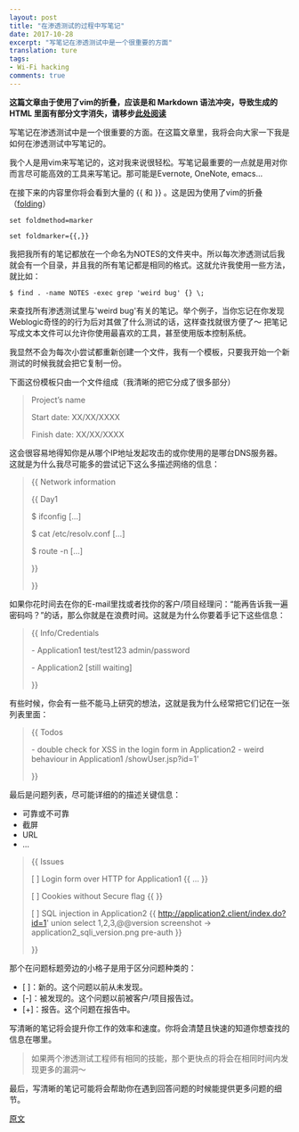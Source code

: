 ```yaml
---
layout: post
title: "在渗透测试的过程中写笔记"
date: 2017-10-28
excerpt: "写笔记在渗透测试中是一个很重要的方面"
translation: ture
tags:
- Wi-Fi hacking
comments: true
---
```


**这篇文章由于使用了vim的折叠，应该是和 Markdown 语法冲突，导致生成的 HTML 里面有部分文字消失，请移步[此处阅读](https://github.com/Aquilao/Blog/blob/master/_posts/2017-10-28-Keeping_notes_during_a_pentest.md)**

写笔记在渗透测试中是一个很重要的方面。在这篇文章里，我将会向大家一下我是如何在渗透测试中写笔记的。

我个人是用vim来写笔记的，这对我来说很轻松。写笔记最重要的一点就是用对你而言尽可能高效的工具来写笔记。那可能是Evernote, OneNote, emacs…

在接下来的内容里你将会看到大量的 {{ 和 }} 。这是因为使用了vim的折叠（[folding](http://vim.wikia.com/wiki/Folding)）

	set foldmethod=marker

	set foldmarker={{,}}

我把我所有的笔记都放在一个命名为NOTES的文件夹中。所以每次渗透测试后我就会有一个目录，并且我的所有笔记都是相同的格式。这就允许我使用一些方法，就比如：

	$ find . -name NOTES -exec grep 'weird bug' {} \;

来查找所有渗透测试里与'weird bug'有关的笔记。举个例子，当你忘记在你发现Weblogic奇怪的的行为后对其做了什么测试的话，这样查找就很方便了～
把笔记写成文本文件可以允许你使用最喜欢的工具，甚至使用版本控制系统。

我显然不会为每次小尝试都重新创建一个文件，我有一个模板，只要我开始一个新测试的时候我就会把它复制一份。

下面这份模板只由一个文件组成（我清晰的把它分成了很多部分）

> Project’s name
> 
> Start date: XX/XX/XXXX 
> 
> Finish date: XX/XX/XXXX

这会很容易地得知你是从哪个IP地址发起攻击的或你使用的是哪台DNS服务器。这就是为什么我尽可能多的尝试记下这么多描述网络的信息：

> {{ Network information 
> 
> {{ Day1 
>  
> \$ ifconfig 
> [...] 
>  
> \$ cat /etc/resolv.conf 
> [...] 
>  
> \$ route -n 
> [...] 
>  
> }} 
>  
> }} 

如果你花时间去在你的E-mail里找或者找你的客户/项目经理问：“能再告诉我一遍密码吗？”的话，那么你就是在浪费时间。这就是为什么你要着手记下这些信息：

> {{ Info/Credentials 
>  
> \- Application1 
> test/test123 
> admin/password 
>   
> \- Application2 
> [still waiting] 
>  
> }}
 
有些时候，你会有一些不能马上研究的想法，这就是我为什么经常把它们记在一张列表里面：

> {{ Todos
>  
> \- double check for XSS in the login form in Application2
> \- weird behaviour in Application1 /showUser.jsp?id=1'
>  
> }}

最后是问题列表，尽可能详细的的描述关键信息：
- 可靠或不可靠
- 截屏
- URL
- ...

> {{ Issues
>  
> [ ] Login form over HTTP for Application1
> {{
> ...
> }}
>  
> [ ] Cookies without Secure flag 
> {{
> }}
>  
> [ ] SQL injection in Application2
> {{
> http://application2.client/index.do?id=1' union select 1,2,3,@@version
> screenshot -> application2_sqli_version.png
> pre-auth
> }}
>  
> }}

那个在问题标题旁边的小格子是用于区分问题种类的：
- [ ]：新的。这个问题以前从未发现。
- [-]：被发现的。这个问题以前被客户/项目报告过。
- [+]：报告。这个问题在报告中。

写清晰的笔记将会提升你工作的效率和速度。你将会清楚且快速的知道你想查找的信息在哪里。

> 如果两个渗透测试工程师有相同的技能，那个更快点的将会在相同时间内发现更多的漏洞～

最后，写清晰的笔记可能将会帮助你在遇到回答问题的时候能提供更多问题的细节。

[原文](https://blog.pentesterlab.com/keeping-notes-during-a-pentest-security-assessment-code-review-7e6db8091a66)
